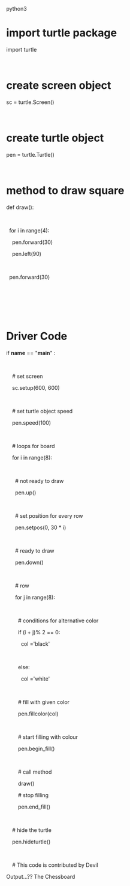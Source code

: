 
python3

# import turtle package 

import turtle  

   

# create screen object 

sc = turtle.Screen() 

   

# create turtle object 

pen = turtle.Turtle() 

   

# method to draw square 

def draw(): 

   

  for i in range(4): 

    pen.forward(30) 

    pen.left(90) 

   

  pen.forward(30) 

   

  

     

# Driver Code 

if __name__ == "__main__" : 

      

    # set screen 

    sc.setup(600, 600) 

       

    # set turtle object speed 

    pen.speed(100) 

       

    # loops for board 

    for i in range(8): 

       

      # not ready to draw 

      pen.up() 

       

      # set position for every row 

      pen.setpos(0, 30 * i) 

       

      # ready to draw 

      pen.down() 

       

      # row 

      for j in range(8): 

       

        # conditions for alternative color 

        if (i + j)% 2 == 0: 

          col ='black' 

       

        else: 

          col ='white' 

       

        # fill with given color 

        pen.fillcolor(col) 

       

        # start filling with colour 

        pen.begin_fill() 

       

        # call method 

        draw() 

        # stop filling 

        pen.end_fill() 

       

    # hide the turtle 

    pen.hideturtle() 

       

    # This code is contributed by Devil


Output...??
The Chessboard

